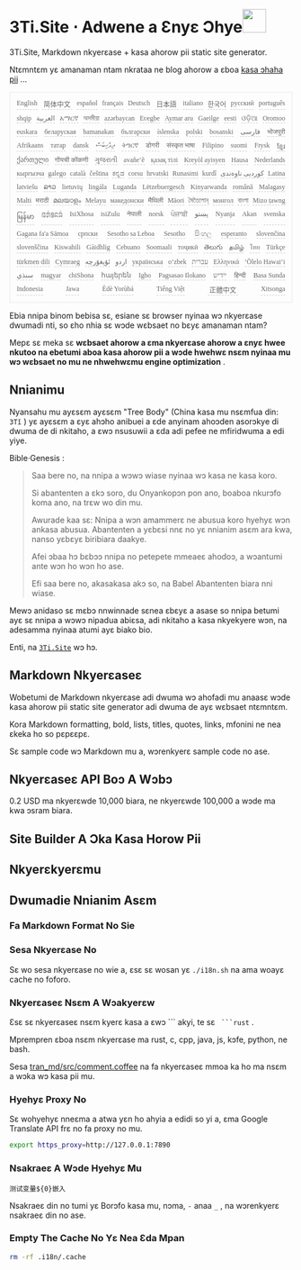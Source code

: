 <h1 style="justify-content:space-between">3Ti.Site ⋅ Adwene a Ɛnyɛ Ɔhye<img src="//i-01.eu.org/3Ti/logo.svg" style="user-select:none;margin-top:-1px;width:42px"></h1>

3Ti.Site, Markdown nkyerɛase + kasa ahorow pii static site generator.

Ntɛmntɛm yɛ amanaman ntam nkrataa ne blog ahorow a ɛboa [kasa ɔhaha pii](https://github.com/i18n-site/node/blob/main/lang/src/index.js) ...

<pre class="langli" style="display:flex;flex-wrap:wrap;background:transparent;border:1px solid #eee;font-size:12px;box-shadow:0 0 3px inset #eee;padding:12px 5px 4px 12px;justify-content:space-between;"><style>pre.langli i{font-weight:300;font-family:s;margin-right:7px;margin-bottom:8px;font-style:normal;color:#666;border-bottom:1px dashed #ccc;}</style><i>English</i><i> 简体中文 </i><i>español</i><i>français</i><i>Deutsch</i><i> 日本語 </i><i>italiano</i><i>한국어</i><i>русский</i><i>português</i><i>shqip</i><i>‫العربية‬</i><i>አማርኛ</i><i>অসমীয়া</i><i>azərbaycan</i><i>Eʋegbe</i><i>Aymar aru</i><i>Gaeilge</i><i>eesti</i><i>ଓଡ଼ିଆ</i><i>Oromoo</i><i>euskara</i><i>беларуская</i><i>bamanakan</i><i>български</i><i>íslenska</i><i>polski</i><i>bosanski</i><i>‫فارسی‬</i><i>भोजपुरी</i><i>Afrikaans</i><i>татар</i><i>dansk</i><i>‫ދިވެހިބަސް‬</i><i>ትግርኛ</i><i>डोगरी</i><i>संस्कृत भाषा</i><i>Filipino</i><i>suomi</i><i>Frysk</i><i>ខ្មែរ</i><i>ქართული</i><i>गोंयची कोंकणी</i><i>ગુજરાતી</i><i>avañe’ẽ</i><i>қазақ тілі</i><i>Kreyòl ayisyen</i><i>Hausa</i><i>Nederlands</i><i>кыргызча</i><i>galego</i><i>català</i><i>čeština</i><i>ಕನ್ನಡ</i><i>corsu</i><i>hrvatski</i><i>Runasimi</i><i>kurdî</i><i>‫کوردیی ناوەندی‬</i><i>Latina</i><i>latviešu</i><i>ລາວ</i><i>lietuvių</i><i>lingála</i><i>Luganda</i><i>Lëtzebuergesch</i><i>Kinyarwanda</i><i>română</i><i>Malagasy</i><i>Malti</i><i>मराठी</i><i>മലയാളം</i><i>Melayu</i><i>македонски</i><i>मैथिली</i><i>Māori</i><i>মৈতৈলোন্</i><i>монгол</i><i>বাংলা</i><i>Mizo ṭawng</i><i>မြန်မာ</i><i>𞄀𞄄𞄰𞄩𞄍𞄜𞄰</i><i>IsiXhosa</i><i>isiZulu</i><i>नेपाली</i><i>norsk</i><i>ਪੰਜਾਬੀ</i><i>‫پښتو‬</i><i>Nyanja</i><i>Akan</i><i>svenska</i><i>Gagana fa'a Sāmoa</i><i>српски</i><i>Sesotho sa Leboa</i><i>Sesotho</i><i>සිංහල</i><i>esperanto</i><i>slovenčina</i><i>slovenščina</i><i>Kiswahili</i><i>Gàidhlig</i><i>Cebuano</i><i>Soomaali</i><i>тоҷикӣ</i><i>తెలుగు</i><i>தமிழ்</i><i>ไทย</i><i>Türkçe</i><i>türkmen dili</i><i>Cymraeg</i><i>‫ئۇيغۇرچە‬</i><i>‫اردو‬</i><i>українська</i><i>o‘zbek</i><i>‫עברית‬</i><i>Ελληνικά</i><i>ʻŌlelo Hawaiʻi</i><i>‫سنڌي‬</i><i>magyar</i><i>chiShona</i><i>հայերեն</i><i>Igbo</i><i>Pagsasao Ilokano</i><i>‫ייִדיש‬</i><i>हिन्दी</i><i>Basa Sunda</i><i>Indonesia</i><i>Jawa</i><i>Èdè Yorùbá</i><i>Tiếng Việt</i><i> 正體中文 </i><i>Xitsonga</i></pre>

Ebia nnipa binom bebisa sɛ, esiane sɛ browser nyinaa wɔ nkyerɛase dwumadi nti, so ɛho nhia sɛ wɔde wɛbsaet no bɛyɛ amanaman ntam?

Mepɛ sɛ meka sɛ **wɛbsaet ahorow a ɛma nkyerɛase ahorow a ɛnyɛ hwee nkutoo na ebetumi aboa kasa ahorow pii a wɔde hwehwɛ nsɛm nyinaa mu wɔ wɛbsaet no mu ne nhwehwɛmu engine optimization** .

## Nnianimu

Nyansahu mu ayɛsɛm ayɛsɛm &quot;Tree Body&quot; (China kasa mu nsɛmfua din: `3Tǐ` ) yɛ ayɛsɛm a ɛyɛ ahɔho anibuei a ɛde anyinam ahoɔden asorɔkye di dwuma de di nkitaho, a ɛwɔ nsusuwii a ɛda adi pefee ne mfiridwuma a edi yiye.

Bible·Genesis :

> Saa bere no, na nnipa a wɔwɔ wiase nyinaa wɔ kasa ne kasa koro.
>
> Si abantenten a ɛkɔ soro, du Onyankopɔn pon ano, boaboa nkurɔfo koma ano, na trɛw wo din mu.
>
> Awurade kaa sɛ: Nnipa a wɔn amammerɛ ne abusua koro hyehyɛ wɔn ankasa abusua. Abantenten a yɛbɛsi nnɛ no yɛ nnianim asɛm ara kwa, nanso yɛbɛyɛ biribiara daakye.
>
> Afei ɔbaa hɔ bɛbɔɔ nnipa no petepete mmeaeɛ ahodoɔ, a wɔantumi ante wɔn ho wɔn ho ase.
>
> Efi saa bere no, akasakasa akɔ so, na Babel Abantenten biara nni wiase.

Mewɔ anidaso sɛ mɛbɔ nnwinnade sɛnea ɛbɛyɛ a asase so nnipa betumi ayɛ sɛ nnipa a wɔwɔ nipadua abiɛsa, adi nkitaho a kasa nkyekyere wɔn, na adesamma nyinaa atumi ayɛ biako bio.

Enti, na [`3Ti.Site`](//3Ti.Site) wɔ hɔ.

## Markdown Nkyerɛaseɛ

Wobetumi de Markdown nkyerɛase adi dwuma wɔ ahofadi mu anaasɛ wɔde kasa ahorow pii static site generator adi dwuma de ayɛ wɛbsaet ntɛmntɛm.

Kora Markdown formatting, bold, lists, titles, quotes, links, mfonini ne nea ɛkeka ho so pɛpɛɛpɛ.

Sɛ sample code wɔ Markdown mu a, wɔrenkyerɛ sample code no ase.

## Nkyerɛaseɛ API Boɔ A Wɔbɔ

0.2 USD ma nkyerɛwde 10,000 biara, ne nkyerɛwde 100,000 a wɔde ma kwa ɔsram biara.

## Site Builder A Ɔka Kasa Horow Pii

## Nkyerɛkyerɛmu

## Dwumadie Nnianim Asɛm

### Fa Markdown Format No Sie

### Sesa Nkyerɛase No

Sɛ wo sesa nkyerɛase no wie a, ɛsɛ sɛ wosan yɛ `./i18n.sh` na ama woayɛ cache no foforo.

### Nkyerɛaseɛ Nsɛm A Wɔakyerɛw

Ɛsɛ sɛ nkyerɛaseɛ nsɛm kyerɛ kasa a ɛwɔ \``` akyi, te sɛ ` ```rust` .

Mprempren ɛboa nsɛm nkyerɛase ma rust, c, cpp, java, js, kɔfe, python, ne bash.

Sesa [tran_md/src/comment.coffee](https://github.com/i18n-site/node/blob/main/tran_md/src/comment.coffee) na fa nkyerɛaseɛ mmoa ka ho ma nsɛm a wɔka wɔ kasa pii mu.

### Hyehyɛ Proxy No

Sɛ wohyehyɛ nneɛma a atwa yɛn ho ahyia a edidi so yi a, ɛma Google Translate API frɛ no fa proxy no mu.

```bash
export https_proxy=http://127.0.0.1:7890
```

### Nsakraeɛ A Wɔde Hyehyɛ Mu

```
测试变量${0}嵌入
```

Nsakraeɛ din no tumi yɛ Borɔfo kasa mu, nɔma, `-` anaa `_` , na wɔrenkyerɛ nsakraeɛ din no ase.

### Empty The Cache No Yɛ Nea Ɛda Mpan

```bash
rm -rf .i18n/.cache
```

